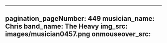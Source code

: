 ------
pagination_pageNumber: 449
musician_name: Chris
band_name: The Heavy
img_src: images/musician0457.png
onmouseover_src: 
------
